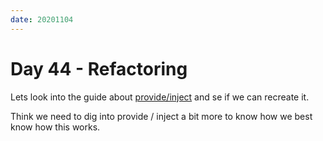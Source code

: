 ```yaml
---
date: 20201104
---
```


# Day 44 - Refactoring

Lets look into the guide about [provide/inject](https://v3.vuejs.org/guide/composition-api-provide-inject.html#scenario-background) and se if we can recreate it.

Think we need to dig into provide / inject a bit more to know how we best know how this works.
